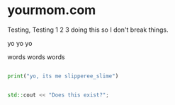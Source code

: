 # yourmom.com
Testing, Testing 1 2 3 doing this so I don't break things.

yo yo yo 

words words words

```py

print("yo, its me slipperee_slime")
```

```c++

std::cout << "Does this exist?";
```
